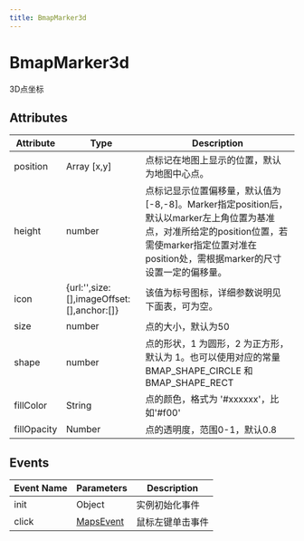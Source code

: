 ```yaml
---
title: BmapMarker3d
---
```

# BmapMarker3d
3D点坐标

## Attributes

Attribute | Type | Description
---|---|---|
position | Array [x,y] | 点标记在地图上显示的位置，默认为地图中心点。
height | number | 点标记显示位置偏移量，默认值为[-8,-8]。Marker指定position后，默认以marker左上角位置为基准点，对准所给定的position位置，若需使marker指定位置对准在position处，需根据marker的尺寸设置一定的偏移量。
icon | {url:'',size:[],imageOffset:[],anchor:[]} | 该值为标号图标，详细参数说明见下面表，可为空。
size | number | 点的大小，默认为50
shape | number | 点的形状，1 为圆形，2 为正方形，默认为 1。也可以使用对应的常量 BMAP_SHAPE_CIRCLE 和 BMAP_SHAPE_RECT
fillColor | String | 点的颜色，格式为 '#xxxxxx'，比如'#f00'
fillOpacity | Number | 点的透明度，范围0-1，默认0.8

## Events

Event Name | Parameters | Description
---|---|---|
init | Object | 实例初始化事件
click | [MapsEvent](http://lbs.amap.com/api/javascript-api/reference/event/#MapsEvent) | 鼠标左键单击事件
